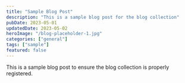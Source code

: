 ```yaml
---
title: "Sample Blog Post"
description: "This is a sample blog post for the blog collection"
pubDate: 2023-05-01
updatedDate: 2023-05-02
heroImage: "/blog-placeholder-1.jpg"
categories: ["general"]
tags: ["sample"]
featured: false
---
```


This is a sample blog post to ensure the blog collection is properly registered.
